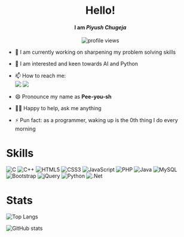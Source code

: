 <h1 align="center"> Hello! </h1>

<h4 align="center">I am <i>Piyush Chugeja</i></h4>
<p align="center"> <img src="https://komarev.com/ghpvc/?username=piyushchugeja&label=Profile%20views&color=0e75b6&style=flat" alt="profile views" /> </p>

- 🔭 I am currently working on sharpening my problem solving skills
- 🌱 I am interested and keen towards AI and Python
- 📫 How to reach me: <br>
  <a href="mailto:piyushchugeja@gmail.com"><img src="https://img.shields.io/badge/Gmail-D14836?style=for-the-badge&logo=gmail&logoColor=white" /></a>  <a href="https://www.linkedin.com/in/piyush-chugeja/"> <img src="https://img.shields.io/badge/LinkedIn-0077B5?style=for-the-badge&logo=linkedin&logoColor=white" /></a>
 
- 😄 Pronounce my name as <b>Pee-you-sh</b> 
- ✌🏻 Happy to help, ask me anything
- ⚡ Pun fact: as a programmer, waking up is the 0th thing I do every morning
 
<h1> Skills </h1>

![C](https://img.shields.io/badge/c-%2300599C.svg?style=for-the-badge&logo=c&logoColor=white) ![C++](https://img.shields.io/badge/c++-%2300599C.svg?style=for-the-badge&logo=c%2B%2B&logoColor=white) ![HTML5](https://img.shields.io/badge/html5-%23E34F26.svg?style=for-the-badge&logo=html5&logoColor=white) ![CSS3](https://img.shields.io/badge/css3-%231572B6.svg?style=for-the-badge&logo=css3&logoColor=white) ![JavaScript](https://img.shields.io/badge/javascript-%23323330.svg?style=for-the-badge&logo=javascript&logoColor=%23F7DF1E) ![PHP](https://img.shields.io/badge/php-%23777BB4.svg?style=for-the-badge&logo=php&logoColor=white) ![Java](https://img.shields.io/badge/java-%23ED8B00.svg?style=for-the-badge&logo=java&logoColor=white) ![MySQL](https://img.shields.io/badge/mysql-%2300f.svg?style=for-the-badge&logo=mysql&logoColor=white) ![Bootstrap](https://img.shields.io/badge/bootstrap-%23563D7C.svg?style=for-the-badge&logo=bootstrap&logoColor=white) ![jQuery](https://img.shields.io/badge/jquery-%230769AD.svg?style=for-the-badge&logo=jquery&logoColor=white) ![Python](https://img.shields.io/badge/python-3670A0?style=for-the-badge&logo=python&logoColor=ffdd54) ![.Net](https://img.shields.io/badge/.NET-5C2D91?style=for-the-badge&logo=.net&logoColor=white)

 <h1> Stats </h1>
 
 
![Top Langs](https://github-readme-stats.vercel.app/api/top-langs/?username=piyushchugeja&theme=nightowl&layout=compact)
 
 
![GitHub stats](https://github-readme-stats.vercel.app/api?username=piyushchugeja&show_icons=true&theme=nightowl)
